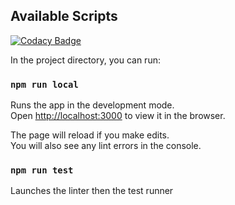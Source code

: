 ## Available Scripts

[![Codacy Badge](https://api.codacy.com/project/badge/Grade/0ac196c6c17c45a5aa3d552b3494031c)](https://app.codacy.com/manual/iagoregiani/verificador-associacao?utm_source=github.com&utm_medium=referral&utm_content=IagoRegiani/verificador-associacao&utm_campaign=Badge_Grade_Settings)

In the project directory, you can run:

### `npm run local`

Runs the app in the development mode.<br />
Open [http://localhost:3000](http://localhost:3000) to view it in the browser.

The page will reload if you make edits.<br />
You will also see any lint errors in the console.

### `npm run test`

Launches the linter then the test runner<br />
